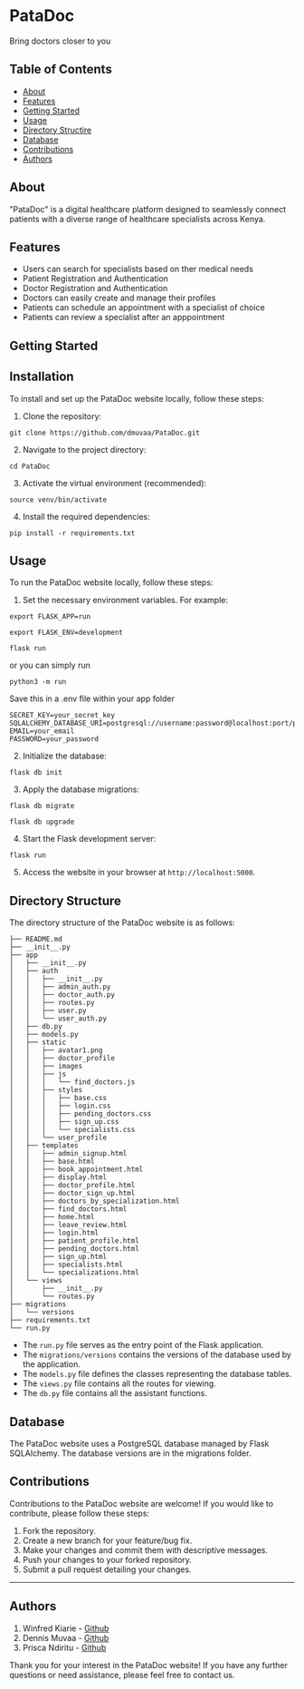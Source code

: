# PataDoc

Bring doctors closer to you

## Table of Contents

- [About](#about)
- [Features](#features)
- [Getting Started](#getting-started)
- [Usage](#usage)
- [Directory Structire](#directory-structure)
- [Database](#database)
- [Contributions](#contributions)
- [Authors](#authors)

## About

"PataDoc" is a digital healthcare platform designed to seamlessly connect patients with a diverse range of healthcare specialists across Kenya.

## Features

- Users can search for specialists based on ther medical needs
- Patient Registration and Authentication
- Doctor Registration and Authentication
- Doctors can easily create and manage their profiles
- Patients can schedule an appointment with a specialist of choice
- Patients can review a specialist after an apppointment

## Getting Started

## Installation

To install and set up the PataDoc website locally, follow these steps:

1. Clone the repository:

```
git clone https://github.com/dmuvaa/PataDoc.git
```

2. Navigate to the project directory:

```
cd PataDoc
```

3. Activate the virtual environment (recommended):

```
source venv/bin/activate
```

4. Install the required dependencies:

```
pip install -r requirements.txt
```

## Usage

To run the PataDoc website locally, follow these steps:

1. Set the necessary environment variables. For example:

```
export FLASK_APP=run
```

```
export FLASK_ENV=development
```

```
flask run
```

or you can simply run

```
python3 -m run
```

Save this in a .env file within your app folder
```
SECRET_KEY=your_secret_key
SQLALCHEMY_DATABASE_URI=postgresql://username:password@localhost:port/patadoc
EMAIL=your_email
PASSWORD=your_password
```

2. Initialize the database:

```
flask db init
```

3. Apply the database migrations:

```
flask db migrate
```

```
flask db upgrade
```

4. Start the Flask development server:

```
flask run
```

5. Access the website in your browser at `http://localhost:5000`.

## Directory Structure

The directory structure of the PataDoc website is as follows:

```
├── README.md
├── __init__.py
├── app
│   ├── __init__.py
│   ├── auth
│   │   ├── __init__.py
│   │   ├── admin_auth.py
│   │   ├── doctor_auth.py
│   │   ├── routes.py
│   │   ├── user.py
│   │   └── user_auth.py
│   ├── db.py
│   ├── models.py
│   ├── static
│   │   ├── avatar1.png
│   │   ├── doctor_profile
│   │   ├── images
│   │   ├── js
│   │   │   └── find_doctors.js
│   │   ├── styles
│   │   │   ├── base.css
│   │   │   ├── login.css
│   │   │   ├── pending_doctors.css
│   │   │   ├── sign_up.css
│   │   │   └── specialists.css
│   │   └── user_profile
│   ├── templates
│   │   ├── admin_signup.html
│   │   ├── base.html
│   │   ├── book_appointment.html
│   │   ├── display.html
│   │   ├── doctor_profile.html
│   │   ├── doctor_sign_up.html
│   │   ├── doctors_by_specialization.html
│   │   ├── find_doctors.html
│   │   ├── home.html
│   │   ├── leave_review.html
│   │   ├── login.html
│   │   ├── patient_profile.html
│   │   ├── pending_doctors.html
│   │   ├── sign_up.html
│   │   ├── specialists.html
│   │   └── specializations.html
│   └── views
│       ├── __init__.py
│       └── routes.py
├── migrations
│   └── versions
├── requirements.txt
└── run.py
```

- The `run.py` file serves as the entry point of the Flask application.
- The `migrations/versions` contains the versions of the database used by the application.
- The `models.py` file defines the classes representing the database tables.
- The `views.py` file contains all the routes for viewing.
- The `db.py` file contains all the assistant functions.

## Database

The PataDoc website uses a PostgreSQL database managed by Flask SQLAlchemy. The database versions are in the migrations folder.

## Contributions

Contributions to the PataDoc website are welcome! If you would like to contribute, please follow these steps:

1. Fork the repository.
2. Create a new branch for your feature/bug fix.
3. Make your changes and commit them with descriptive messages.
4. Push your changes to your forked repository.
5. Submit a pull request detailing your changes.

---

## Authors

1. Winfred Kiarie - [Github](https://github.com/epicsociety)
3. Dennis Muvaa - [Github](https://github.com/dmuvaa)
2. Prisca Ndiritu - [Github](https://github.com/ndiritu-prisca)

Thank you for your interest in the PataDoc website! If you have any further questions or need assistance, please feel free to contact us.
